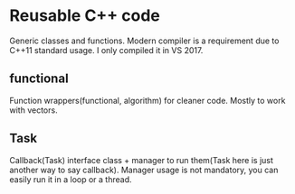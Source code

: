 # Reusable C++ code
Generic classes and functions. Modern compiler is a requirement due to C++11 standard usage. I only compiled it in VS 2017.

## functional
Function wrappers(functional, algorithm) for cleaner code. Mostly to work with vectors.

## Task
Callback(Task) interface class + manager to run them(Task here is just another way to say callback). Manager usage is not mandatory, you can easily run it in a loop or a thread.